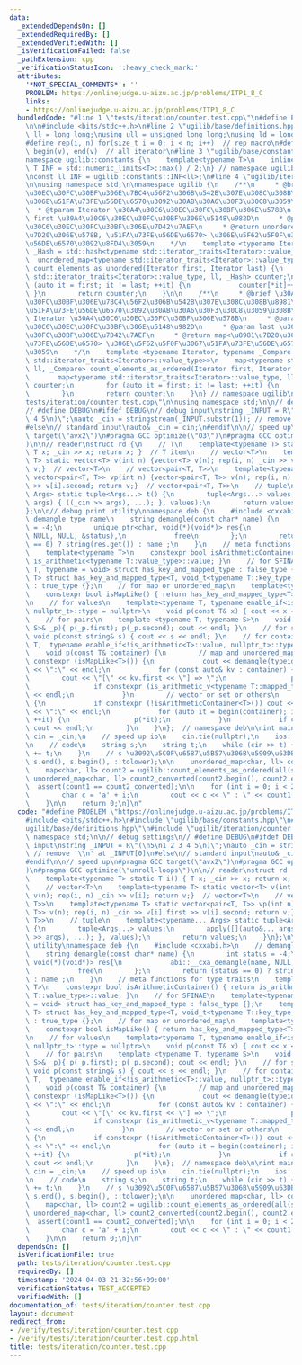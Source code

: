 ```yaml
---
data:
  _extendedDependsOn: []
  _extendedRequiredBy: []
  _extendedVerifiedWith: []
  _isVerificationFailed: false
  _pathExtension: cpp
  _verificationStatusIcon: ':heavy_check_mark:'
  attributes:
    '*NOT_SPECIAL_COMMENTS*': ''
    PROBLEM: https://onlinejudge.u-aizu.ac.jp/problems/ITP1_8_C
    links:
    - https://onlinejudge.u-aizu.ac.jp/problems/ITP1_8_C
  bundledCode: "#line 1 \"tests/iteration/counter.test.cpp\"\n#define PROBLEM \"https://onlinejudge.u-aizu.ac.jp/problems/ITP1_8_C\"\
    \n\n#include <bits/stdc++.h>\n#line 2 \"ugilib/base/definitions.hpp\"\n\nusing\
    \ ll = long long;\nusing ull = unsigned long long;\nusing ld = long double;\n\
    #define rep(i, n) for(size_t i = 0; i < n; i++)  // rep macro\n#define all(v)\
    \ begin(v), end(v)  // all iterator\n#line 3 \"ugilib/base/constants.hpp\"\n\n\
    namespace ugilib::constants {\n    template<typename T>\n    inline constexpr\
    \ T INF = std::numeric_limits<T>::max() / 2;\n} // namespace ugilib::constants\n\
    \nconst ll INF = ugilib::constants::INF<ll>;\n#line 4 \"ugilib/iteration/counter.hpp\"\
    \n\nusing namespace std;\n\nnamespace ugilib {\n    /**\n     * @brief \u30A4\u30C6\
    \u30EC\u30FC\u30BF\u306E\u7BC4\u56F2\u306B\u542B\u307E\u308C\u308B\u8981\u7D20\
    \u306E\u51FA\u73FE\u56DE\u6570\u3092\u30AB\u30A6\u30F3\u30C8\u3059\u308B\n   \
    \  * @tparam Iterator \u30A4\u30C6\u30EC\u30FC\u30BF\u306E\u578B\n     * @param\
    \ first \u30A4\u30C6\u30EC\u30FC\u30BF\u306E\u5148\u982D\n     * @param last \u30A4\
    \u30C6\u30EC\u30FC\u30BF\u306E\u7D42\u7AEF\n     * @return unordered_map<\u8981\
    \u7D20\u306E\u578B, \u51FA\u73FE\u56DE\u6570> \u306E\u5F62\u5F0F\u3067\u51FA\u73FE\
    \u56DE\u6570\u3092\u8FD4\u3059\n    */\n    template <typename Iterator, typename\
    \ _Hash = std::hash<typename std::iterator_traits<Iterator>::value_type>>\n  \
    \  unordered_map<typename std::iterator_traits<Iterator>::value_type, ll, _Hash>\
    \ count_elements_as_unordered(Iterator first, Iterator last) {\n        unordered_map<typename\
    \ std::iterator_traits<Iterator>::value_type, ll, _Hash> counter;\n        for\
    \ (auto it = first; it != last; ++it) {\n            counter[*it]++;\n       \
    \ }\n        return counter;\n    }\n\n    /**\n     * @brief \u30A4\u30C6\u30EC\
    \u30FC\u30BF\u306E\u7BC4\u56F2\u306B\u542B\u307E\u308C\u308B\u8981\u7D20\u306E\
    \u51FA\u73FE\u56DE\u6570\u3092\u30AB\u30A6\u30F3\u30C8\u3059\u308B\n     * @tparam\
    \ Iterator \u30A4\u30C6\u30EC\u30FC\u30BF\u306E\u578B\n     * @param first \u30A4\
    \u30C6\u30EC\u30FC\u30BF\u306E\u5148\u982D\n     * @param last \u30A4\u30C6\u30EC\
    \u30FC\u30BF\u306E\u7D42\u7AEF\n     * @return map<\u8981\u7D20\u306E\u578B, \u51FA\
    \u73FE\u56DE\u6570> \u306E\u5F62\u5F0F\u3067\u51FA\u73FE\u56DE\u6570\u3092\u8FD4\
    \u3059\n    */\n    template <typename Iterator, typename _Compare = less<typename\
    \ std::iterator_traits<Iterator>::value_type>>\n    map<typename std::iterator_traits<Iterator>::value_type,\
    \ ll, _Compare> count_elements_as_ordered(Iterator first, Iterator last) {\n \
    \       map<typename std::iterator_traits<Iterator>::value_type, ll, _Compare>\
    \ counter;\n        for (auto it = first; it != last; ++it) {\n            counter[*it]++;\n\
    \        }\n        return counter;\n    }\n} // namespace ugilib\n#line 7 \"\
    tests/iteration/counter.test.cpp\"\n\nusing namespace std;\n\n// debug settings\n\
    // #define DEBUG\n#ifdef DEBUG\n// debug input\nstring _INPUT = R\"(\n5\n1 2 3\
    \ 4 5\n)\";\nauto _cin = stringstream(_INPUT.substr(1)); // remove '\\n' at _INPUT[0]\n\
    #else\n// standard input\nauto& _cin = cin;\n#endif\n\n// speed up\n#pragma GCC\
    \ target(\"avx2\")\n#pragma GCC optimize(\"O3\")\n#pragma GCC optimize(\"unroll-loops\"\
    )\n\n// reader\nstruct rd {\n    // T\n    template<typename T> static T i() {\
    \ T x; _cin >> x; return x; }  // T item\n    // vector<T>\n    template<typename\
    \ T> static vector<T> v(int n) {vector<T> v(n); rep(i, n) _cin >> v[i]; return\
    \ v;}  // vector<T>\n    // vector<pair<T, T>>\n    template<typename T> static\
    \ vector<pair<T, T>> vp(int n) {vector<pair<T, T>> v(n); rep(i, n) _cin >> v[i].first\
    \ >> v[i].second; return v;}  // vector<pair<T, T>>\n    // tuple\n    template<typename...\
    \ Args> static tuple<Args...> t() {\n        tuple<Args...> values;\n        apply([](auto&...\
    \ args) { ((_cin >> args), ...); }, values);\n        return values;\n    }\n\
    };\n\n// debug print utility\nnamespace deb {\n    #include <cxxabi.h>\n    //\
    \ demangle type name\n    string demangle(const char* name) {\n        int status\
    \ = -4;\n        unique_ptr<char, void(*)(void*)> res{\n            abi::__cxa_demangle(name,\
    \ NULL, NULL, &status),\n            free\n        };\n        return (status\
    \ == 0) ? string(res.get()) : name ;\n    }\n    // meta functions for type traits\n\
    \    template<typename T>\n    constexpr bool isArithmeticContainer() { return\
    \ is_arithmetic<typename T::value_type>::value; }\n    // for SFINAE\n    template<typename\
    \ T, typename = void> struct has_key_and_mapped_type : false_type {};\n    template<typename\
    \ T> struct has_key_and_mapped_type<T, void_t<typename T::key_type, typename T::mapped_type>>\
    \ : true_type {};\n    // for map or unordered_map\n    template<typename T>\n\
    \    constexpr bool isMapLike() { return has_key_and_mapped_type<T>::value; }\n\
    \n    // for values\n    template<typename T, typename enable_if<is_arithmetic<T>::value,\
    \ nullptr_t>::type = nullptr>\n    void p(const T& x) { cout << x << \" \"; }\n\
    \    // for pairs\n    template <typename T, typename S>\n    void p(const pair<T,\
    \ S>& _p){ p(_p.first); p(_p.second); cout << endl; }\n    // for string\n   \
    \ void p(const string& s) { cout << s << endl; }\n    // for containers\n    template<typename\
    \ T,  typename enable_if<!is_arithmetic<T>::value, nullptr_t>::type = nullptr>\n\
    \    void p(const T& container) {\n        // map and unordered_map\n        if\
    \ constexpr (isMapLike<T>()) {\n            cout << demangle(typeid(T).name())\
    \ << \":\" << endl;\n            for (const auto& kv : container) {\n        \
    \        cout << \"[\" << kv.first << \"] => \";\n                p(kv.second);\n\
    \                if constexpr (is_arithmetic_v<typename T::mapped_type>) cout\
    \ << endl;\n            }\n        // vector or set or others\n        } else\
    \ {\n            if constexpr (!isArithmeticContainer<T>()) cout << demangle(typeid(T).name())\
    \ << \":\" << endl;\n            for (auto it = begin(container); it != end(container);\
    \ ++it) {\n                p(*it);\n            }\n            if constexpr (isArithmeticContainer<T>())\
    \ cout << endl;\n        }\n    }\n};  // namespace deb\n\nint main() {\n    auto&\
    \ cin = _cin;\n    // speed up io\n    cin.tie(nullptr);\n    ios::sync_with_stdio(false);\n\
    \n    // code\n    string s;\n    string t;\n    while (cin >> t) {\n        s\
    \ += t;\n    }\n    // s \u3092\u5C0F\u6587\u5B57\u306B\u5909\u63DB\n    transform(s.begin(),\
    \ s.end(), s.begin(), ::tolower);\n\n    unordered_map<char, ll> count1 = ugilib::count_elements_as_unordered(all(s));\n\
    \    map<char, ll> count2 = ugilib::count_elements_as_ordered(all(s));\n\n   \
    \ unordered_map<char, ll> count2_converted(count2.begin(), count2.end());\n  \
    \  assert(count1 == count2_converted);\n\n    for (int i = 0; i < 26; i++) {\n\
    \        char c = 'a' + i;\n        cout << c << \" : \" << count1[c] << endl;\n\
    \    }\n\n    return 0;\n}\n"
  code: "#define PROBLEM \"https://onlinejudge.u-aizu.ac.jp/problems/ITP1_8_C\"\n\n\
    #include <bits/stdc++.h>\n#include \"ugilib/base/constants.hpp\"\n#include \"\
    ugilib/base/definitions.hpp\"\n#include \"ugilib/iteration/counter.hpp\"\n\nusing\
    \ namespace std;\n\n// debug settings\n// #define DEBUG\n#ifdef DEBUG\n// debug\
    \ input\nstring _INPUT = R\"(\n5\n1 2 3 4 5\n)\";\nauto _cin = stringstream(_INPUT.substr(1));\
    \ // remove '\\n' at _INPUT[0]\n#else\n// standard input\nauto& _cin = cin;\n\
    #endif\n\n// speed up\n#pragma GCC target(\"avx2\")\n#pragma GCC optimize(\"O3\"\
    )\n#pragma GCC optimize(\"unroll-loops\")\n\n// reader\nstruct rd {\n    // T\n\
    \    template<typename T> static T i() { T x; _cin >> x; return x; }  // T item\n\
    \    // vector<T>\n    template<typename T> static vector<T> v(int n) {vector<T>\
    \ v(n); rep(i, n) _cin >> v[i]; return v;}  // vector<T>\n    // vector<pair<T,\
    \ T>>\n    template<typename T> static vector<pair<T, T>> vp(int n) {vector<pair<T,\
    \ T>> v(n); rep(i, n) _cin >> v[i].first >> v[i].second; return v;}  // vector<pair<T,\
    \ T>>\n    // tuple\n    template<typename... Args> static tuple<Args...> t()\
    \ {\n        tuple<Args...> values;\n        apply([](auto&... args) { ((_cin\
    \ >> args), ...); }, values);\n        return values;\n    }\n};\n\n// debug print\
    \ utility\nnamespace deb {\n    #include <cxxabi.h>\n    // demangle type name\n\
    \    string demangle(const char* name) {\n        int status = -4;\n        unique_ptr<char,\
    \ void(*)(void*)> res{\n            abi::__cxa_demangle(name, NULL, NULL, &status),\n\
    \            free\n        };\n        return (status == 0) ? string(res.get())\
    \ : name ;\n    }\n    // meta functions for type traits\n    template<typename\
    \ T>\n    constexpr bool isArithmeticContainer() { return is_arithmetic<typename\
    \ T::value_type>::value; }\n    // for SFINAE\n    template<typename T, typename\
    \ = void> struct has_key_and_mapped_type : false_type {};\n    template<typename\
    \ T> struct has_key_and_mapped_type<T, void_t<typename T::key_type, typename T::mapped_type>>\
    \ : true_type {};\n    // for map or unordered_map\n    template<typename T>\n\
    \    constexpr bool isMapLike() { return has_key_and_mapped_type<T>::value; }\n\
    \n    // for values\n    template<typename T, typename enable_if<is_arithmetic<T>::value,\
    \ nullptr_t>::type = nullptr>\n    void p(const T& x) { cout << x << \" \"; }\n\
    \    // for pairs\n    template <typename T, typename S>\n    void p(const pair<T,\
    \ S>& _p){ p(_p.first); p(_p.second); cout << endl; }\n    // for string\n   \
    \ void p(const string& s) { cout << s << endl; }\n    // for containers\n    template<typename\
    \ T,  typename enable_if<!is_arithmetic<T>::value, nullptr_t>::type = nullptr>\n\
    \    void p(const T& container) {\n        // map and unordered_map\n        if\
    \ constexpr (isMapLike<T>()) {\n            cout << demangle(typeid(T).name())\
    \ << \":\" << endl;\n            for (const auto& kv : container) {\n        \
    \        cout << \"[\" << kv.first << \"] => \";\n                p(kv.second);\n\
    \                if constexpr (is_arithmetic_v<typename T::mapped_type>) cout\
    \ << endl;\n            }\n        // vector or set or others\n        } else\
    \ {\n            if constexpr (!isArithmeticContainer<T>()) cout << demangle(typeid(T).name())\
    \ << \":\" << endl;\n            for (auto it = begin(container); it != end(container);\
    \ ++it) {\n                p(*it);\n            }\n            if constexpr (isArithmeticContainer<T>())\
    \ cout << endl;\n        }\n    }\n};  // namespace deb\n\nint main() {\n    auto&\
    \ cin = _cin;\n    // speed up io\n    cin.tie(nullptr);\n    ios::sync_with_stdio(false);\n\
    \n    // code\n    string s;\n    string t;\n    while (cin >> t) {\n        s\
    \ += t;\n    }\n    // s \u3092\u5C0F\u6587\u5B57\u306B\u5909\u63DB\n    transform(s.begin(),\
    \ s.end(), s.begin(), ::tolower);\n\n    unordered_map<char, ll> count1 = ugilib::count_elements_as_unordered(all(s));\n\
    \    map<char, ll> count2 = ugilib::count_elements_as_ordered(all(s));\n\n   \
    \ unordered_map<char, ll> count2_converted(count2.begin(), count2.end());\n  \
    \  assert(count1 == count2_converted);\n\n    for (int i = 0; i < 26; i++) {\n\
    \        char c = 'a' + i;\n        cout << c << \" : \" << count1[c] << endl;\n\
    \    }\n\n    return 0;\n}\n"
  dependsOn: []
  isVerificationFile: true
  path: tests/iteration/counter.test.cpp
  requiredBy: []
  timestamp: '2024-04-03 21:32:56+09:00'
  verificationStatus: TEST_ACCEPTED
  verifiedWith: []
documentation_of: tests/iteration/counter.test.cpp
layout: document
redirect_from:
- /verify/tests/iteration/counter.test.cpp
- /verify/tests/iteration/counter.test.cpp.html
title: tests/iteration/counter.test.cpp
---
```

